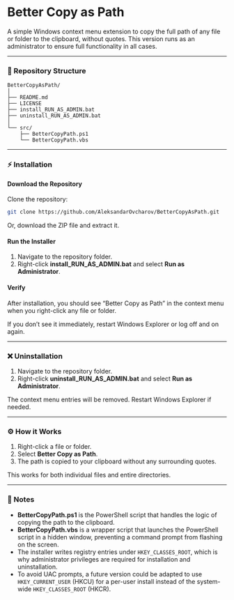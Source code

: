 # Better Copy as Path

A simple Windows context menu extension to copy the full path of any file or folder to the clipboard, without quotes. This version runs as an administrator to ensure full functionality in all cases.

-----

### 📂 Repository Structure

```
BetterCopyAsPath/
│
├── README.md
├── LICENSE
├── install_RUN_AS_ADMIN.bat
├── uninstall_RUN_AS_ADMIN.bat
│
└── src/
    ├── BetterCopyPath.ps1
    └── BetterCopyPath.vbs
```

-----

### ⚡ Installation

#### Download the Repository

Clone the repository:

```bash
git clone https://github.com/AleksandarOvcharov/BetterCopyAsPath.git
```

Or, download the ZIP file and extract it.

#### Run the Installer

1.  Navigate to the repository folder.
2.  Right-click **install\_RUN\_AS\_ADMIN.bat** and select **Run as Administrator**.

#### Verify

After installation, you should see “Better Copy as Path” in the context menu when you right-click any file or folder.

If you don’t see it immediately, restart Windows Explorer or log off and on again.

-----

### ❌ Uninstallation

1.  Navigate to the repository folder.
2.  Right-click **uninstall\_RUN\_AS\_ADMIN.bat** and select **Run as Administrator**.

The context menu entries will be removed. Restart Windows Explorer if needed.

-----

### ⚙️ How it Works

1.  Right-click a file or folder.
2.  Select **Better Copy as Path**.
3.  The path is copied to your clipboard without any surrounding quotes.

This works for both individual files and entire directories.

-----

### 📝 Notes

  * **BetterCopyPath.ps1** is the PowerShell script that handles the logic of copying the path to the clipboard.
  * **BetterCopyPath.vbs** is a wrapper script that launches the PowerShell script in a hidden window, preventing a command prompt from flashing on the screen.
  * The installer writes registry entries under `HKEY_CLASSES_ROOT`, which is why administrator privileges are required for installation and uninstallation.
  * To avoid UAC prompts, a future version could be adapted to use `HKEY_CURRENT_USER` (HKCU) for a per-user install instead of the system-wide `HKEY_CLASSES_ROOT` (HKCR).
